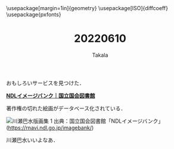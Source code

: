 ﻿---
title: 20220610
yesterday: 20220609
tomorrow: 20220611
days: 896
author: Takala
header-includes:
  - \usepackage[margin=1in]{geometry}
  - \usepackage[ISO]{diffcoeff}
  - \usepackage{pxfonts}
---

おもしろいサービスを見つけた．

**[NDLイメージバンク｜国立国会図書館](https://rnavi.ndl.go.jp/imagebank/index.html)**


著作権の切れた絵画がデータベース化されている．


![川瀬巴水版画集 1](https://rnavi.ndl.go.jp/imagebank/dc/2586549_31.jpg)
出典：国立国会図書館「NDLイメージバンク」 (https://rnavi.ndl.go.jp/imagebank/)



川瀬巴水いいよなあ．




